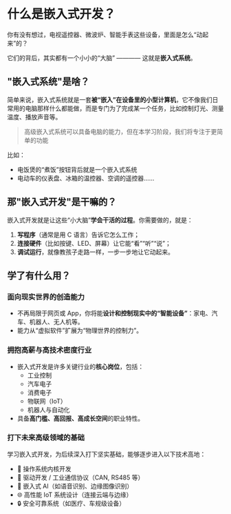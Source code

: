 # 什么是嵌入式开发？

你有没有想过，电视遥控器、微波炉、智能手表这些设备，里面是怎么“动起来”的？

它们的背后，其实都有一个小小的“大脑” ———— 这就是**嵌入式系统**。

## "嵌入式系统"是啥？

简单来说，嵌入式系统就是一套**被“嵌入”在设备里的小型计算机**，它不像我们日常用的电脑那样什么都能做，而是专门为了完成某一个任务，比如控制灯光、测量温度、播放声音等。
> 高级嵌入式系统可以具备电脑的能力，但在本学习阶段，我们将专注于更简单的功能

比如：

- 电饭煲的“煮饭”按钮背后就是一个嵌入式系统
- 电动车的仪表盘、冰箱的温控器、空调的遥控器……

## 那"嵌入式开发"是干嘛的？

嵌入式开发就是让这些“小大脑”**学会干活的过程**。你需要做的，就是：

1. **写程序**（通常是用 C 语言）告诉它怎么工作；
2. **连接硬件**（比如按键、LED、屏幕）让它能“看”“听”“说”；
3. **调试运行**，就像教孩子走路一样，一步一步地让它动起来。

## 学了有什么用？

### 面向现实世界的创造能力  
- 不再局限于网页或 App，你将能**设计和控制现实中的“智能设备”**：家电、汽车、机器人、无人机等。
- 能力从“虚拟软件”扩展为“物理世界的控制力”。

### 拥抱高薪与高技术密度行业  
- 嵌入式开发是许多关键行业的**核心岗位**，包括：
  - 工业控制
  - 汽车电子
  - 消费电子
  - 物联网（IoT）
  - 机器人与自动化
- 具备**高门槛、高回报、高成长空间**的职业特性。

### 打下未来高级领域的基础  
学习嵌入式开发，为后续深入打下坚实基础，能够逐步进入以下技术高地：
- 🧠 操作系统内核开发  
- 📡 驱动开发 / 工业通信协议（CAN, RS485 等）  
- 🤖 嵌入式 AI（如语音识别、边缘图像识别）  
- 🌐 高性能 IoT 系统设计（连接云端与边缘）  
- 🔒 安全可靠系统（如医疗、车规级设备）
